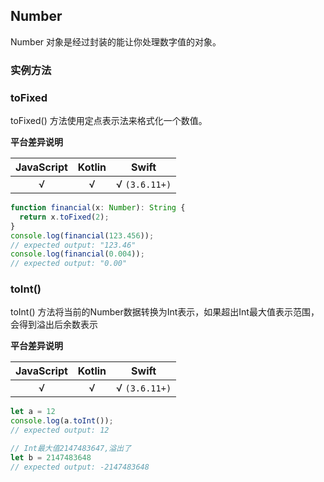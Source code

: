## Number

Number 对象是经过封装的能让你处理数字值的对象。

### 实例方法

### toFixed

toFixed() 方法使用定点表示法来格式化一个数值。

**平台差异说明**

|JavaScript|Kotlin|Swift|
|:-:|:-:|:-:|
|√|√|√ `(3.6.11+)`|

```ts
function financial(x: Number): String {
  return x.toFixed(2);
}
console.log(financial(123.456));
// expected output: "123.46"
console.log(financial(0.004));
// expected output: "0.00"
```

### toInt()

toInt() 方法将当前的Number数据转换为Int表示，如果超出Int最大值表示范围，会得到溢出后余数表示

**平台差异说明**

|JavaScript|Kotlin|Swift|
|:-:|:-:|:-:|
|√|√|√ `(3.6.11+)`|

```ts
let a = 12
console.log(a.toInt());
// expected output: 12

// Int最大值2147483647,溢出了
let b = 2147483648
// expected output: -2147483648 
```

